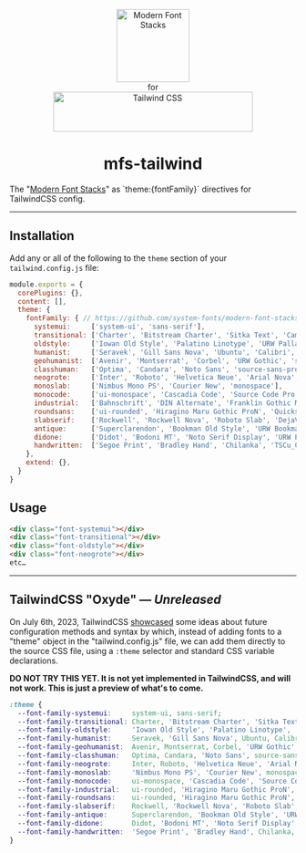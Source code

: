 <p align="center">
  <a href="https://modernfontstacks.com/">
    <img src="https://raw.githubusercontent.com/system-fonts/modern-font-stacks/main/img/logo-mfs.svg" width="128" height="128" alt="Modern Font Stacks">
  </a>
  <br>for<br>
  <a href="https://tailwindcss.com" target="_blank">
    <picture>
      <source media="(prefers-color-scheme: dark)" srcset="https://raw.githubusercontent.com/tailwindlabs/tailwindcss/HEAD/.github/logo-dark.svg">
      <source media="(prefers-color-scheme: light)" srcset="https://raw.githubusercontent.com/tailwindlabs/tailwindcss/HEAD/.github/logo-light.svg">
      <img alt="Tailwind CSS" src="https://raw.githubusercontent.com/tailwindlabs/tailwindcss/HEAD/.github/logo-light.svg" width="350" height="70" style="max-width: 100%;">
    </picture>
  </a>
</p>

<h1 align="center">mfs-tailwind</h1>
The "<a href="https://github.com/system-fonts/modern-font-stacks">Modern Font Stacks</a>" as `theme:{fontFamily}` directives for TailwindCSS config.

---

## Installation

Add any or all of the following to the `theme` section of your `tailwind.config.js` file:

```js
module.exports = {
  corePlugins: {},
  content: [],
  theme: {
    fontFamily: { // https://github.com/system-fonts/modern-font-stacks
      systemui:     ['system-ui', 'sans-serif'],
      transitional: ['Charter', 'Bitstream Charter', 'Sitka Text', 'Cambria', 'serif'],
      oldstyle:     ['Iowan Old Style', 'Palatino Linotype', 'URW Palladio L', 'P052', 'serif'],
      humanist:     ['Seravek', 'Gill Sans Nova', 'Ubuntu', 'Calibri', 'DejaVu Sans', 'source-sans-pro', 'sans-serif'],
      geohumanist:  ['Avenir', 'Montserrat', 'Corbel', 'URW Gothic', 'source-sans-pro', 'sans-serif'],
      classhuman:   ['Optima', 'Candara', 'Noto Sans', 'source-sans-pro', 'sans-serif'],
      neogrote:     ['Inter', 'Roboto', 'Helvetica Neue', 'Arial Nova', 'Nimbus Sans', 'Arial', 'sans-serif'],
      monoslab:     ['Nimbus Mono PS', 'Courier New', 'monospace'],
      monocode:     ['ui-monospace', 'Cascadia Code', 'Source Code Pro', 'Menlo', 'Consolas', 'DejaVu Sans Mono', 'monospace'],
      industrial:   ['Bahnschrift', 'DIN Alternate', 'Franklin Gothic Medium', 'Nimbus Sans Narrow', 'sans-serif-condensed', 'sans-serif'],
      roundsans:    ['ui-rounded', 'Hiragino Maru Gothic ProN', 'Quicksand', 'Comfortaa', 'Manjari', 'Arial Rounded MT', 'Arial Rounded MT Bold', 'Calibri', 'source-sans-pro', 'sans-serif'],
      slabserif:    ['Rockwell', 'Rockwell Nova', 'Roboto Slab', 'DejaVu Serif', 'Sitka Small', 'serif'],
      antique:      ['Superclarendon', 'Bookman Old Style', 'URW Bookman', 'URW Bookman L', 'Georgia Pro', 'Georgia', 'serif'],
      didone:       ['Didot', 'Bodoni MT', 'Noto Serif Display', 'URW Palladio L', 'P052', 'Sylfaen', 'serif'],
      handwritten:  ['Segoe Print', 'Bradley Hand', 'Chilanka', 'TSCu_Comic', 'casual', 'cursive'],
    },
    extend: {},
  }
}
```

## Usage

```html
<div class="font-systemui"></div>
<div class="font-transitional"></div>
<div class="font-oldstyle"></div>
<div class="font-neogrote"></div>
etc…
```

---

## TailwindCSS "Oxyde" — *Unreleased*

On July 6th, 2023, TailwindCSS [showcased](https://youtu.be/CLkxRnRQtDE?t=3339) some ideas about future configuration methods and syntax by which, instead of adding fonts to a "theme" object in the "tailwind.config.js" file, we can add them directly to the source CSS file, using a `:theme` selector and standard CSS variable declarations.

**DO NOT TRY THIS YET. It is not yet implemented in TailwindCSS, and will not work. This is just a preview of what's to come.**

```css
:theme {
  --font-family-systemui:     system-ui, sans-serif;
  --font-family-transitional: Charter, 'Bitstream Charter', 'Sitka Text', Cambria, serif;
  --font-family-oldstyle:     'Iowan Old Style', 'Palatino Linotype', 'URW Palladio L', P052, serif;
  --font-family-humanist:     Seravek, 'Gill Sans Nova', Ubuntu, Calibri, 'DejaVu Sans', source-sans-pro, sans-serif;
  --font-family-geohumanist:  Avenir, Montserrat, Corbel, 'URW Gothic', source-sans-pro, sans-serif;
  --font-family-classhuman:   Optima, Candara, 'Noto Sans', source-sans-pro, sans-serif;
  --font-family-neogrote:     Inter, Roboto, 'Helvetica Neue', 'Arial Nova', 'Nimbus Sans', Arial, sans-serif;
  --font-family-monoslab:     'Nimbus Mono PS', 'Courier New', monospace;
  --font-family-monocode:     ui-monospace, 'Cascadia Code', 'Source Code Pro', Menlo, Consolas, 'DejaVu Sans Mono', monospace;
  --font-family-industrial:   ui-rounded, 'Hiragino Maru Gothic ProN', Quicksand, Comfortaa, Manjari, 'Arial Rounded MT', 'Arial Rounded MT Bold', Calibri, source-sans-pro, sans-serif;
  --font-family-roundsans:    ui-rounded, 'Hiragino Maru Gothic ProN', Quicksand, Comfortaa, Manjari, 'Arial Rounded MT', 'Arial Rounded MT Bold', Calibri, source-sans-pro, sans-serif;
  --font-family-slabserif:    Rockwell, 'Rockwell Nova', 'Roboto Slab', 'DejaVu Serif', 'Sitka Small', serif;
  --font-family-antique:      Superclarendon, 'Bookman Old Style', 'URW Bookman', 'URW Bookman L', 'Georgia Pro', Georgia, serif;
  --font-family-didone:       Didot, 'Bodoni MT', 'Noto Serif Display', 'URW Palladio L', P052, Sylfaen, serif;
  --font-family-handwritten:  'Segoe Print', 'Bradley Hand', Chilanka, TSCu_Comic, casual, cursive;
}
```